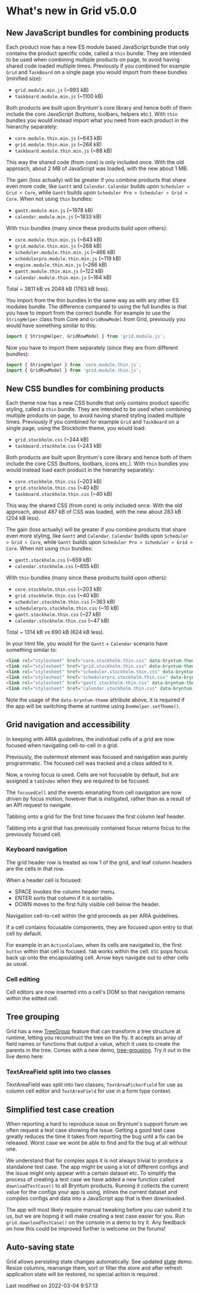 # What's new in Grid v5.0.0

## New JavaScript bundles for combining products

Each product now has a new ES module based JavaScript bundle that only contains the product specific code, called a 
`thin` bundle. They are intended to be used when combining multiple products on page, to avoid having shared code loaded
multiple times. Previously if you combined for example `Grid` and `TaskBoard` on a single page you would import from 
these bundles (minified size):

* `grid.module.min.js` (~993 kB)
* `taskboard.module.min.js` (~1100 kB)

Both products are built upon Bryntum's core library and hence both of them include the core JavaScript (buttons, 
toolbars, helpers etc.). With `thin` bundles you would instead import what you need from each product in the hierarchy 
separately: 

* `core.module.thin.min.js` (~643 kB)
* `grid.module.thin.min.js` (~268 kB)
* `taskboard.module.thin.min.js` (~88 kB)

This way the shared code (from core) is only included once. With the old approach, about 2 MB of JavaScript was loaded,
with the new about 1 MB.

The gain (loss actually) will be greater if you combine products that share even more code, like `Gantt` and
`Calendar`. `Calendar` builds upon `Scheduler > Grid > Core`, while `Gantt` builds upon `Scheduler Pro > Scheduler >
Grid > Core`. When not using `thin` bundles:

* `gantt.module.min.js` (~1978 kB)
* `calendar.module.min.js` (~1833 kB)

With `thin` bundles (many since these products build upon others):

* `core.module.thin.min.js` (~643 kB)
* `grid.module.thin.min.js` (~268 kB)
* `scheduler.module.thin.min.js` (~466 kB)
* `schedulerpro.module.thin.min.js` (~119 kB)
* `engine.module.thin.min.js` (~266 kB)
* `gantt.module.thin.min.js` (~122 kB)
* `calendar.module.thin.min.js` (~164 kB)

Total ~ 3811 kB vs 2048 kB (1763 kB less).

You import from the thin bundles in the same way as with any other ES modules bundle. The difference compared to using
the full bundles is that you have to import from the correct bundle. For example to use the `StringHelper` class from 
Core and `GridRowModel` from Grid, previously you would have something similar to this:

```javascript
import { StringHelper, GridRowModel } from 'grid.module.js';
```

Now you have to import them separately (since they are from different bundles):

```javascript
import { StringHelper } from 'core.module.thin.js';
import { GridRowModel } from 'grid.module.thin.js';
```

## New CSS bundles for combining products

Each theme now has a new CSS bundle that only contains product specific styling, called a `thin` bundle. They are
intended to be used when combining multiple products on page, to avoid having shared styling loaded multiple times.
Previously if you combined for example `Grid` and `TaskBoard` on a single page, using the Stockholm theme, you would
load:

* `grid.stockholm.css` (~244 kB)
* `taskboard.stockholm.css` (~243 kB)

Both products are built upon Bryntum's core library and hence both of them include the core CSS (buttons, toolbars,
icons etc.). With `thin` bundles you would instead load each product in the hierarchy separately:

* `core.stockholm.thin.css` (~203 kB)
* `grid.stockholm.thin.css` (~40 kB)
* `taskboard.stockholm.thin.css` (~40 kB)

This way the shared CSS (from core) is only included once. With the old approach, about 487 kB of CSS was loaded, with
the new about 283 kB (204 kB less).

The gain (loss actually) will be greater if you combine products that share even more styling, like `Gantt` and
`Calendar`. `Calendar` builds upon `Scheduler > Grid > Core`, while `Gantt` builds upon `Scheduler Pro > Scheduler >
Grid > Core`. When not using `thin` bundles:

* `gantt.stockholm.css` (~659 kB)
* `calendar.stockholm.css` (~655 kB)

With `thin` bundles (many since these products build upon others):

* `core.stockholm.thin.css` (~203 kB)
* `grid.stockholm.thin.css` (~40 kB)
* `scheduler.stockholm.thin.css` (~363 kB)
* `schedulerpro.stockholm.thin.css` (~10 kB)
* `gantt.stockholm.thin.css` (~27 kB)
* `calendar.stockholm.thin.css` (~47 kB)

Total ~ 1314 kB vs 690 kB (624 kB less).

In your html file, you would for the `Gantt` + `Calendar` scenario have something similar to:

```html
<link rel="stylesheet" href="core.stockholm.thin.css" data-bryntum-theme>  
<link rel="stylesheet" href="grid.stockholm.thin.css" data-bryntum-theme>  
<link rel="stylesheet" href="scheduler.stockholm.thin.css" data-bryntum-theme>  
<link rel="stylesheet" href="schedulerpro.stockholm.thin.css" data-bryntum-theme>  
<link rel="stylesheet" href="gantt.stockholm.thin.css" data-bryntum-theme>  
<link rel="stylesheet" href="calendar.stockholm.thin.css" data-bryntum-theme>  
```

<div class="note">
Note the usage of the <code>data-bryntum-theme</code> attribute above, it is required if the app will be switching theme 
at runtime using <code>DomHelper.setTheme()</code>.
</div>

## Grid navigation and accessibility
In keeping with ARIA guidelines, the individual cells of a grid are now focused when navigating
cell-to-cell in a grid.

Previously, the outermost element was focused and navigation was purely programmatic. The focused
cell was tracked and a class added to it.

Now, a roving focus is used. Cells are not focusable by default, but are assigned a `tabIndex` when
they are required to be focused.

The `focusedCell` and the events emanating from cell navigation are now *driven by* focus motion, however
that is instigated, rather than as a result of an API request to navigate.

Tabbing onto a grid for the first time focuses the first column leaf header.

Tabbing into a grid that has previously contained focus returns focus to the previously focued cell.

### Keyboard navigation
The grid header row is treated as row 1 of the grid, and leaf column headers are the cells in that row.

When a header cell is focused: 

* SPACE invokes the column header menu.
* ENTER sorts that column if it is sortable.
* DOWN moves to the first fully visible cell below the header.

Navigation cell-to-cell within the grid proceeds as per ARIA guidelines.

If a cell contains focusable components, they are focused upon entry to that cell by default.

For example in an `ActionColumn`, when its cells are navigated to, the first `button` within that cell
is focused. `TAB` works within the cell. `ESC` pops focus back up onto the encapsulating cell. Arrow keys navigate out 
to other cells as usual.

### Cell editing
Cell editors are now inserted into a cell's DOM so that navigation remains within the edited cell.

## Tree grouping

Grid has a new [TreeGroup](#Grid/feature/TreeGroup) feature that can transform a tree structure at runtime, letting you
reconstruct the tree on the fly. It accepts an array of field names or functions that output a value, which it uses to
create the parents in the tree. Comes with a new demo, [tree-grouping](https://bryntum.com/examples/grid/tree-grouping).
Try it out in the live demo here:

<div class="external-example" data-file="Grid/guides/whats-new/5.0.0/TreeGroup.js"></div>

### TextAreaField split into two classes

TextAreaField was split into two classes, `TextAreaPickerField` for use as column cell editor and `TextAreaField`
for use in a form type context.

## Simplified test case creation

When reporting a hard to reproduce issue on Bryntum's support forum we often request a test case showing the issue.
Getting a good test case greatly reduces the time it takes from reporting the bug until a fix can be released. Worst
case we wont be able to find and fix the bug at all without one.

We understand that for complex apps it is not always trivial to produce a standalone test case. The app might be using
a lot of different configs and the issue might only appear with a certain dataset etc. To simplify the process of
creating a test case we have added a new function called `downloadTestCase()` to all Bryntum products. Running it
collects the current value for the configs your app is using, inlines the current dataset and compiles configs and data
into a JavaScript app that is then downloaded.

The app will most likely require manual tweaking before you can submit it to us, but we are hoping it will make creating
a test case easier for you. Run `grid.downloadTestCase()` on the console in a demo to try it. Any feedback on how
this could be improved further is welcome on the forums!

## Auto-saving state

Grid allows persisting state changes automatically. See updated [state](https://bryntum.com/examples/grid/state) demo.
Resize columns, rearrange them, sort or filter the store and after refresh application state will be restored, no
special action is required.


<p class="last-modified">Last modified on 2022-03-04 9:57:13</p>